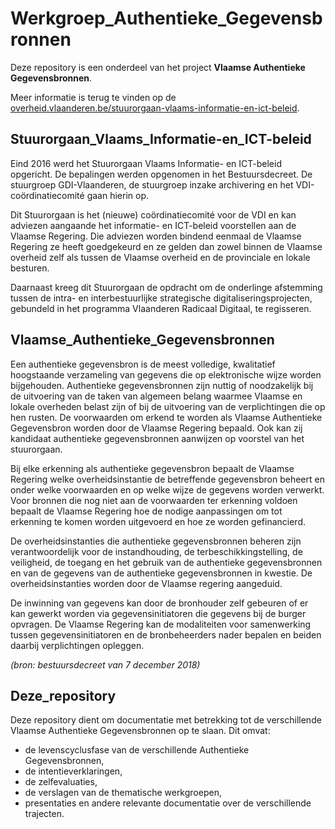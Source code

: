# Werkgroep_Authentieke_Gegevensbronnen

Deze repository is een onderdeel van het project **Vlaamse Authentieke Gegevensbronnen**.

Meer informatie is terug te vinden op de [overheid.vlaanderen.be/stuurorgaan-vlaams-informatie-en-ict-beleid](https://overheid.vlaanderen.be/stuurorgaan-vlaams-informatie-en-ict-beleid).

## Stuurorgaan_Vlaams_Informatie-en_ICT-beleid

Eind 2016 werd het Stuurorgaan Vlaams Informatie- en ICT-beleid opgericht. De bepalingen werden opgenomen in het Bestuursdecreet. De stuurgroep GDI-Vlaanderen, de stuurgroep inzake archivering en het VDI-coördinatiecomité gaan hierin op.

Dit Stuurorgaan is het (nieuwe) coördinatiecomité voor de VDI en kan adviezen aangaande het informatie- en ICT-beleid voorstellen aan de Vlaamse Regering. Die adviezen worden bindend eenmaal de Vlaamse Regering ze heeft goedgekeurd en ze gelden dan zowel binnen de Vlaamse overheid zelf als tussen de Vlaamse overheid en de provinciale en lokale besturen.

Daarnaast kreeg dit Stuurorgaan de opdracht om de onderlinge afstemming tussen de intra- en interbestuurlijke strategische digitaliseringsprojecten, gebundeld in het programma Vlaanderen Radicaal Digitaal, te regisseren.

## Vlaamse_Authentieke_Gegevensbronnen

Een authentieke gegevensbron is de meest volledige, kwalitatief hoogstaande verzameling van gegevens die op elektronische wijze worden bijgehouden. Authentieke gegevensbronnen zijn nuttig of noodzakelijk bij de uitvoering van de taken van algemeen belang waarmee Vlaamse en lokale overheden belast zijn of bij de uitvoering van de verplichtingen die op hen rusten. De voorwaarden om erkend te worden als Vlaamse Authentieke Gegevensbron worden door de Vlaamse Regering bepaald. Ook kan zij kandidaat authentieke gegevensbronnen aanwijzen op voorstel van het stuurorgaan.

Bij elke erkenning als authentieke gegevensbron bepaalt de Vlaamse Regering welke overheidsinstantie de betreffende gegevensbron beheert en onder welke voorwaarden en op welke wijze de gegevens worden verwerkt. Voor bronnen die nog niet aan de voorwaarden ter erkenning voldoen bepaalt de Vlaamse Regering hoe de nodige aanpassingen om tot erkenning te komen worden uitgevoerd en hoe ze worden gefinancierd.

De overheidsinstanties die authentieke gegevensbronnen beheren zijn verantwoordelijk voor de instandhouding, de terbeschikkingstelling, de veiligheid, de toegang en het gebruik van de authentieke gegevensbronnen en van de gegevens van de authentieke gegevensbronnen in kwestie. De overheidsinstanties worden door de Vlaamse regering aangeduid.

De inwinning van gegevens kan door de bronhouder zelf gebeuren of er kan gewerkt worden via gegevensinitiatoren die gegevens bij de burger opvragen. De Vlaamse Regering kan de modaliteiten voor samenwerking tussen gegevensinitiatoren en de bronbeheerders nader bepalen en beiden daarbij verplichtingen opleggen.

_(bron: bestuursdecreet van 7 december 2018)_

## Deze_repository

Deze repository dient om documentatie met betrekking tot de verschillende Vlaamse Authentieke Gegevensbronnen op te slaan. Dit omvat:

- de levenscyclusfase van de verschillende Authentieke Gegevensbronnen,
- de intentieverklaringen,
- de zelfevaluaties,
- de verslagen van de thematische werkgroepen,
- presentaties en andere relevante documentatie over de verschillende trajecten.

